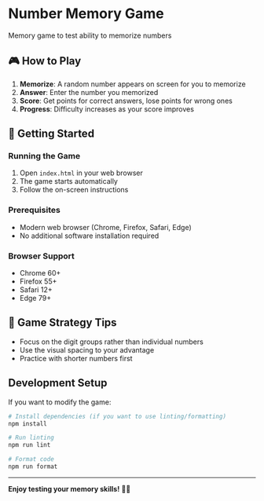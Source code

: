 # Number Memory Game

Memory game to test ability to memorize numbers

## 🎮 How to Play

1. **Memorize**: A random number appears on screen for you to memorize
2. **Answer**: Enter the number you memorized
3. **Score**: Get points for correct answers, lose points for wrong ones
4. **Progress**: Difficulty increases as your score improves


## 🚀 Getting Started

### Running the Game
1. Open `index.html` in your web browser
2. The game starts automatically
3. Follow the on-screen instructions

### Prerequisites
- Modern web browser (Chrome, Firefox, Safari, Edge)
- No additional software installation required

### Browser Support
- Chrome 60+
- Firefox 55+
- Safari 12+
- Edge 79+

## 🎯 Game Strategy Tips
- Focus on the digit groups rather than individual numbers
- Use the visual spacing to your advantage
- Practice with shorter numbers first

## Development Setup
If you want to modify the game:

```bash
# Install dependencies (if you want to use linting/formatting)
npm install

# Run linting
npm run lint

# Format code
npm run format
```

---

**Enjoy testing your memory skills!** 🧠✨
